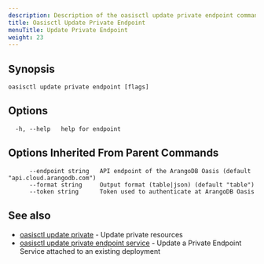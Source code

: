 ```yaml
---
description: Description of the oasisctl update private endpoint command
title: Oasisctl Update Private Endpoint
menuTitle: Update Private Endpoint
weight: 23
---
```

## Synopsis


```
oasisctl update private endpoint [flags]
```

## Options
```
  -h, --help   help for endpoint
```

## Options Inherited From Parent Commands
```
      --endpoint string   API endpoint of the ArangoDB Oasis (default "api.cloud.arangodb.com")
      --format string     Output format (table|json) (default "table")
      --token string      Token used to authenticate at ArangoDB Oasis
```

## See also
* [oasisctl update private](update-private.md)	 - Update private resources
* [oasisctl update private endpoint service](update-private-endpoint-service.md)	 - Update a Private Endpoint Service attached to an existing deployment

